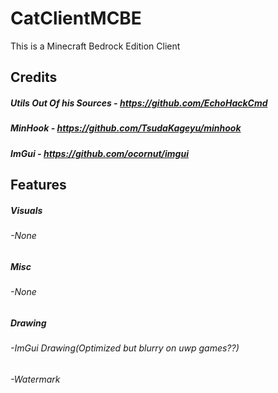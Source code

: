 # CatClientMCBE
 This is a Minecraft Bedrock Edition Client

## Credits

##### Utils Out Of his Sources - https://github.com/EchoHackCmd
##### MinHook - https://github.com/TsudaKageyu/minhook
##### ImGui - https://github.com/ocornut/imgui

## Features

##### Visuals
###### -None

##### Misc
###### -None

##### Drawing
###### -ImGui Drawing(Optimized but blurry on uwp games??)
###### -Watermark
